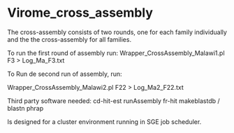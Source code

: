# Virome_cross_assembly
The cross-assembly consists of two rounds, one for each family individually and the the cross-assembly for all families.

To run the first round of assembly run:
Wrapper_CrossAssembly_Malawi1.pl F3 > Log_Ma_F3.txt

To Run de second run of assembly, run:

Wrapper_CrossAssembly_Malawi2.pl F22 > Log_Ma2_F22.txt


Third party software needed:
cd-hit-est
runAssembly
fr-hit
makeblastdb / blastn 
phrap

Is designed for a cluster environment running in SGE job scheduler.


